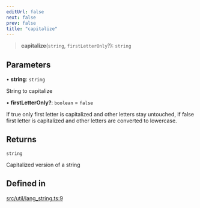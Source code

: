 ```yaml
---
editUrl: false
next: false
prev: false
title: "capitalize"
---
```


> **capitalize**(`string`, `firstLetterOnly`?): `string`

## Parameters

• **string**: `string`

String to capitalize

• **firstLetterOnly?**: `boolean` = `false`

If true only first letter is capitalized
and other letters stay untouched, if false first letter is capitalized
and other letters are converted to lowercase.

## Returns

`string`

Capitalized version of a string

## Defined in

[src/util/lang\_string.ts:9](https://github.com/fabricjs/fabric.js/blob/c093e29e73123dafcfa091ff4d5e04e690bb796e/src/util/lang_string.ts#L9)
